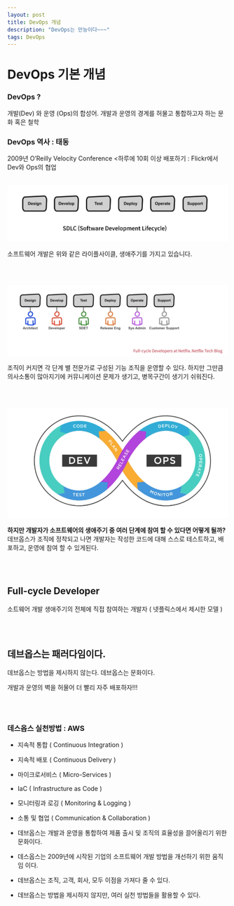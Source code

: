 ```yaml
---
layout: post
title: DevOps 개념
description: "DevOps는 만능이다~~~"
tags: DevOps
---
```

# DevOps 기본 개념

### DevOps ?

개발(Dev) 와 운영 (Ops)의 합성어.
개발과 운영의 경계를 허물고 통합하고자 하는 문화 혹은 철학

### DevOps 역사 : 태동

2009년 O’Reilly Velocity Conference
<하루에 10회 이상 배포하기 : Flickr에서 Dev와 Ops의 협업
<br><br>

![SDLC.PNG](/public/media/SDLC.png)

소프트웨어 개발은 위와 같은 라이플사이클, 생애주기를 가지고 있습니다.
  
<br><br>


![fullcycle.PNG](/public/media/fullcycle.png)

조직이 커지면 각 단계 별 전문가로 구성된 기능 조직을 운영할 수 있다.
하지만 그만큼 의사소통이 많아지기에 커뮤니케이션 문제가 생기고, 병목구간이 생기기 쉬워진다.

  
<br><br>


![devops관여.PNG](/public/media/devops관여.png)

**하지만 개발자가 소프트웨어의 생애주기 중 여러 단계에 참여 할 수 있다면 어떻게 될까?**
데브옵스가 조직에 정착되고 나면 개발자는 작성한 코드에 대해 스스로 테스트하고, 배포하고, 운영에 참여 할 수 있게된다.
  
  <br><br>

## Full-cycle Developer

소트웨어 개발 생애주기의 전체에 직접 참여하는 개발자
( 넷플릭스에서 제시한 모델 )

<br><br>

## 데브옵스는 패러다임이다.
데브옵스는 방법을 제시하지 않는다.
데브옵스는 문화이다.

개발과 운영의 벽을 허물어 더 빨리 자주 배포하자!!!

<br><br>

### 데스옵스 실천방법 : AWS

- 지속적 통합 ( Continuous Integration )
- 지속적 배포 ( Continuous Delivery )
- 마이크로서비스 ( Micro-Services )
- IaC ( Infrastructure as Code )
- 모니터링과 로깅 ( Monitoring & Logging )
- 소통 및 협업 ( Communication & Collaboration )

- 데브옵스는 개발과 운영을 통합하여 제품 출시 및 조직의 효율성을 끌어올리기 위한 문화이다.
- 데스옵스는 2009년에 시작된 기업의 소프트웨어 개발 방법을 개선하기 위한 움직임 이다.
- 데브옵스는 조직, 고객, 회사, 모두 이점을 가져다 줄 수 있다.
- 데브옵스는 방법을 제시하지 않지만, 여러 실천 방법들을 활용할 수 있다.